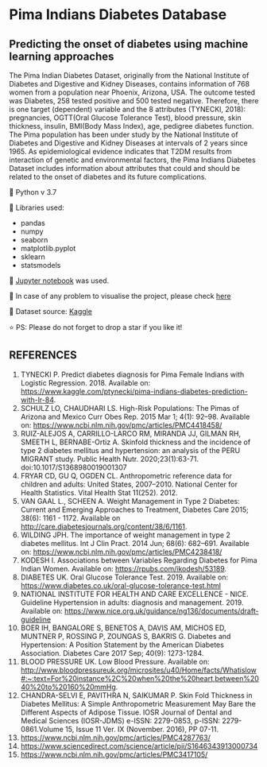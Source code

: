 # Pima Indians Diabetes Database
## Predicting the onset of diabetes using machine learning approaches

The Pima Indian Diabetes Dataset, originally from the National Institute of Diabetes and Digestive and Kidney Diseases, contains information of 768 women from a population near Phoenix, Arizona, USA. The outcome tested was Diabetes, 258 tested positive and 500 tested negative. Therefore, there is one target (dependent) variable and the 8 attributes (TYNECKI, 2018): pregnancies, OGTT(Oral Glucose Tolerance Test), blood pressure, skin thickness, insulin, BMI(Body Mass Index), age, pedigree diabetes function.
The Pima population has been under study by the National Institute of Diabetes and Digestive and Kidney Diseases at intervals of 2 years since 1965. As epidemiological evidence indicates that T2DM results from interaction of genetic and environmental factors, the Pima Indians Diabetes Dataset includes information about attributes that could and should be related to the onset of diabetes and its future complications.

:pushpin: Python v 3.7

:pushpin: Libraries used:
* pandas
* numpy
* seaborn
* matplotlib.pyplot
* sklearn
* statsmodels

:pushpin: [Jupyter notebook](https://jupyter.org/) was used. 

:bell: In case of any problem to visualise the project, please check [here](shorturl.at/hHLT4)

📕 Dataset source: [Kaggle](https://www.kaggle.com/datasets/uciml/pima-indians-diabetes-database/)

⭐ PS: Please do not forget to drop a star if you like it!

## REFERENCES

1. TYNECKI P. Predict diabetes diagnosis for Pima Female Indians with Logistic Regression. 2018. Available on: https://www.kaggle.com/ptynecki/pima-indians-diabetes-prediction-with-lr-84.
2. SCHULZ LO, CHAUDHARI LS. High-Risk Populations: The Pimas of Arizona and Mexico Curr Obes Rep. 2015 Mar 1; 4(1): 92–98. Available on: https://www.ncbi.nlm.nih.gov/pmc/articles/PMC4418458/
3. RUIZ-ALEJOS A, CARRILLO-LARCO RM, MIRANDA JJ, GILMAN RH, SMEETH L, BERNABE-Ortiz A. Skinfold thickness and the incidence of type 2 diabetes mellitus and hypertension: an analysis of the PERU MIGRANT study. Public Health Nutr. 2020;23(1):63-71. doi:10.1017/S1368980019001307
4. FRYAR CD, GU Q, OGDEN CL. Anthropometric reference data for children and adults: United States, 2007–2010. National Center for Health Statistics. Vital Health Stat 11(252). 2012.
5. VAN GAAL L., SCHEEN A. Weight Management in Type 2 Diabetes: Current and Emerging Approaches to Treatment, Diabetes Care 2015; 38(6): 1161 - 1172. Available on http://care.diabetesjournals.org/content/38/6/1161.
6. WILDING JPH. The importance of weight management in type 2 diabetes mellitus. Int J Clin Pract. 2014 Jun; 68(6): 682–691. Available on: https://www.ncbi.nlm.nih.gov/pmc/articles/PMC4238418/
7. KODESH I. Associations between Variables Regarding Diabetes for Pima Indian Women. Available on: https://rpubs.com/ikodesh/53189.
8. DIABETES UK. Oral Glucose Tolerance Test. 2019. Available on: https://www.diabetes.co.uk/oral-glucose-tolerance-test.html
9. NATIONAL INSTITUTE FOR HEALTH AND CARE EXCELLENCE - NICE. Guideline Hypertension in adults: diagnosis and management. 2019. Available on: https://www.nice.org.uk/guidance/ng136/documents/draft-guideline
10. BOER IH, BANGALORE S, BENETOS A, DAVIS AM, MICHOS ED, MUNTNER P, ROSSING P, ZOUNGAS S, BAKRIS G. Diabetes and Hypertension: A Position Statement by the American Diabetes Association. Diabetes Care 2017 Sep; 40(9): 1273-1284.
11. BLOOD PRESSURE UK. Low Blood Pressure. Available on: http://www.bloodpressureuk.org/microsites/u40/Home/facts/Whatislow#:~:text=For%20instance%2C%20when%20the%20heart,between%2040%20to%20160%20mmHg.
12. CHANDRA-SELVI E, PAVITHRA N, SAIKUMAR P. Skin Fold Thickness in Diabetes Mellitus: A Simple Anthropometric Measurement May Bare the Different Aspects of Adipose Tissue. IOSR Journal of Dental and Medical Sciences (IOSR-JDMS) e-ISSN: 2279-0853, p-ISSN: 2279-0861.Volume 15, Issue 11 Ver. IX (November. 2016), PP 07-11.
13. https://www.ncbi.nlm.nih.gov/pmc/articles/PMC4287763/
14. https://www.sciencedirect.com/science/article/pii/S1646343913000734
15. https://www.ncbi.nlm.nih.gov/pmc/articles/PMC3417105/
